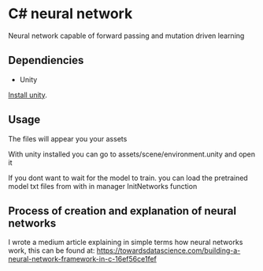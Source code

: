 # C# neural network

Neural network capable of forward passing and mutation driven learning

##  Dependiencies

* Unity

[Install unity](https://unity3d.com/get-unity/download). 

## Usage

The files will appear you your assets

With unity installed you can go to assets/scene/environment.unity and open it

If you dont want to wait for the model to train. you can load the pretrained model txt files from with in manager InitNetworks function

## Process of creation and explanation of neural networks

I wrote a medium article explaining in simple terms how neural networks work, this can be found at: https://towardsdatascience.com/building-a-neural-network-framework-in-c-16ef56ce1fef
